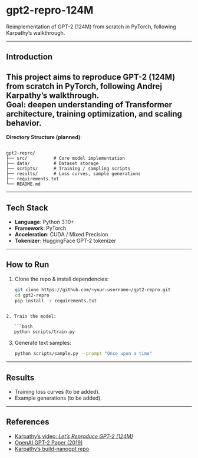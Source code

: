 # gpt2-repro-124M

Reimplementation of GPT-2 (124M) from scratch in PyTorch, following Karpathy’s walkthrough.

---

## Introduction
This project aims to **reproduce GPT-2 (124M) from scratch** in PyTorch, following Andrej Karpathy’s walkthrough.  
Goal: deepen understanding of **Transformer architecture**, training optimization, and scaling behavior.
---
**Directory Structure (planned)**:
```

gpt2-repro/
├── src/          # Core model implementation
├── data/         # Dataset storage
├── scripts/      # Training / sampling scripts
├── results/      # Loss curves, sample generations
├── requirements.txt
└── README.md

````

---

## Tech Stack
- **Language**: Python 3.10+
- **Framework**: PyTorch
- **Acceleration**: CUDA / Mixed Precision
- **Tokenizer**: HuggingFace GPT-2 tokenizer

---

## How to Run
1. Clone the repo & install dependencies:
   ```bash
   git clone https://github.com/<your-username>/gpt2-repro.git
   cd gpt2-repro
   pip install -r requirements.txt
```

2. Train the model:

   ```bash
   python scripts/train.py
   ```
3. Generate text samples:

   ```bash
   python scripts/sample.py --prompt "Once upon a time"
   ```

---

## Results

* Training loss curves (to be added).
* Example generations (to be added).

---

## References

* [Karpathy’s video: *Let’s Reproduce GPT-2 (124M)*](https://www.youtube.com/watch?v=l8pRSuU81PU)
* [OpenAI GPT-2 Paper (2019)](https://cdn.openai.com/better-language-models/language_models_are_unsupervised_multitask_learners.pdf)
* [Karpathy’s build-nanogpt repo](https://github.com/karpathy/build-nanogpt)


